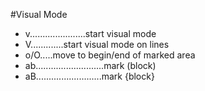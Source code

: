 #Visual Mode

* v......................start visual mode
* V.............start visual mode on lines
* o/O.....move to begin/end of marked area 
* ab...........................mark (block)
* aB..........................mark {block}
